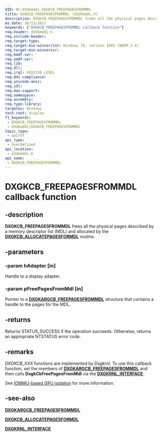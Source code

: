 ```yaml
---
UID: NC:d3dkmddi.DXGKCB_FREEPAGESFROMMDL
title: DXGKCB_FREEPAGESFROMMDL (d3dkmddi.h)
description: DXGKCB_FREEPAGESFROMMDL frees all the physical pages described by a memory descriptor list (MDL) and allocated by the DXGKCB_ALLOCATEPAGESFORMDL routine.
ms.date: 10/13/2021
keywords: ["DXGKCB_FREEPAGESFROMMDL callback function"]
req.header: d3dkmddi.h
req.include-header: 
req.target-type: 
req.target-min-winverclnt: Windows 10, version 1803 (WDDM 2.4)
req.target-min-winversvr: 
req.kmdf-ver: 
req.umdf-ver: 
req.lib: 
req.dll: 
req.irql: PASSIVE_LEVEL
req.ddi-compliance: 
req.unicode-ansi: 
req.idl: 
req.max-support: 
req.namespace: 
req.assembly: 
req.type-library: 
targetos: Windows
tech.root: display
f1_keywords:
 - DXGKCB_FREEPAGESFROMMDL
 - d3dkmddi/DXGKCB_FREEPAGESFROMMDL
topic_type:
 - apiref
api_type:
 - UserDefined
api_location:
 - d3dkmddi.h
api_name:
 - DXGKCB_FREEPAGESFROMMDL
---
```


# DXGKCB_FREEPAGESFROMMDL callback function

## -description

**DXGKCB_FREEPAGESFROMMDL** frees all the physical pages described by a memory descriptor list (MDL) and allocated by the [**DXGKCB_ALLOCATEPAGESFORMDL**](nc-d3dkmddi-dxgkcb_allocatepagesformdl.md) routine.

## -parameters

### -param hAdapter [in]

Handle to a display adapter.

### -param pFreePagesFromMdl [in]

Pointer to a [**DXGKARGCB_FREEPAGESFROMMDL**](ns-d3dkmddi-_dxgkargcb_freepagesfrommdl.md) structure that contains a handle to the pages for the MDL.

## -returns

Returns STATUS_SUCCESS if the operation succeeds. Otherwise, returns an appropriate NTSTATUS error code.

## -remarks

*DXGKCB_XXX* functions are implemented by *Dxgkrnl*. To use this callback function, set the members of [**DXGKARGCB_FREEPAGESFROMMDL**](ns-d3dkmddi-_dxgkargcb_freepagesfrommdl.md) and then calls **DxgkCbFreePagesFromMdl** via the [**DXGKRNL_INTERFACE**](../dispmprt/ns-dispmprt-_dxgkrnl_interface.md).

See [IOMMU-based GPU isolation](/windows-hardware/drivers/display/iommu-based-gpu-isolation) for more information.

## -see-also

[**DXGKARGCB_FREEPAGESFROMMDL**](ns-d3dkmddi-_dxgkargcb_freepagesfrommdl.md)

[**DXGKCB_ALLOCATEPAGESFORMDL**](nc-d3dkmddi-dxgkcb_allocatepagesformdl.md)

[**DXGKRNL_INTERFACE**](../dispmprt/ns-dispmprt-_dxgkrnl_interface.md)
